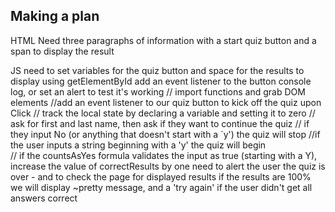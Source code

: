 ## Making a plan

HTML
Need three paragraphs of information
with a start quiz button
and a span to display the result

JS
need to set variables for the quiz button
and space for the results to display using getElementById
add an event listener to the button
    console log, or set an alert to test it's working
// import functions and grab DOM elements
//add an event listener to our quiz button to kick off the quiz upon Click
  // track the local state by declaring a variable and setting it to zero 
  // ask for first and last name, then ask if they want to continue the quiz
    // if they input No (or anything that doesn't start with a `y') the quiz will stop
    //if the user inputs a string beginning with a 'y' the quiz will begin  
    // if the countsAsYes formula validates the input as true (starting with a Y), increase the value of correctResults by one
need to alert the user the quiz is over - and to check the page for displayed results
if the results are 100% we will display ~pretty message, and a 'try again' if the user didn't get all answers correct

